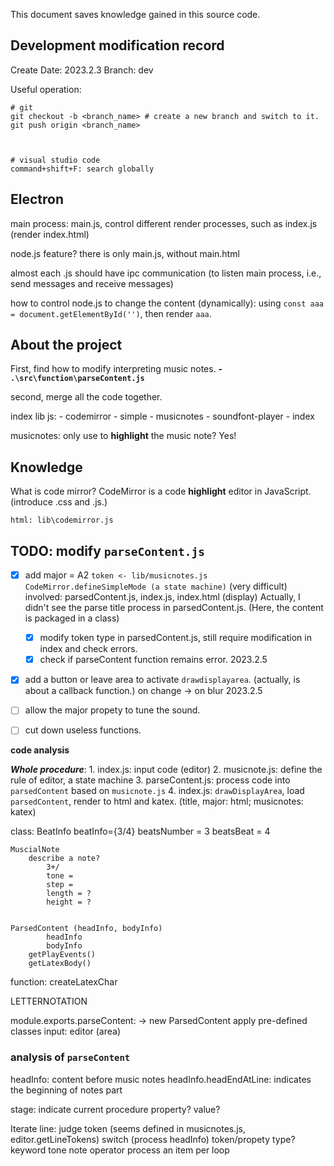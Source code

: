 This document saves knowledge gained in this source code.

## Development modification record

Create Date: 2023.2.3
Branch: dev

Useful operation:
```
# git
git checkout -b <branch_name> # create a new branch and switch to it.
git push origin <branch_name>



# visual studio code
command+shift+F: search globally
```

## Electron

main process: main.js, control different render processes, such as index.js (render index.html) 

node.js feature? there is only main.js, without main.html

almost each .js should have ipc communication (to listen main process, i.e., send messages and receive messages)

how to control node.js to change the content (dynamically): using `const aaa = document.getElementById('')`, then render `aaa`.

## About the project

First, find how to modify interpreting music notes.
**- `.\src\function\parseContent.js`**

second, merge all the code together.


index lib js:
    - codemirror
    - simple
    - musicnotes
    - soundfont-player
    - index


musicnotes: only use to **highlight** the music note? Yes!



## Knowledge

What is code mirror?
CodeMirror is a code **highlight** editor in JavaScript. (introduce .css and .js.)

`html: lib\codemirror.js`

## TODO: modify `parseContent.js` 

- [x] add major = A2 
`token <- lib/musicnotes.js CodeMirror.defineSimpleMode (a state machine)`
(very difficult)
involved: parsedContent.js, index.js, index.html (display)
Actually, I didn't see the parse title process in parsedContent.js. (Here, the content is packaged in a class)
    - [x] modify token type in parsedContent.js, still require modification in index and check errors.
    - [x] check if parseContent function remains error.
2023.2.5

- [x] add a button or leave area to activate `drawdisplayarea`. (actually, is about a callback function.)
on change -> on blur
2023.2.5

- [ ] allow the major propety to tune the sound.
- [ ] cut down useless functions.

**code analysis**

***Whole procedure***:
    1. index.js: input code (editor)
    2. musicnote.js: define the rule of editor, a state machine
    3. parseContent.js: process code into `parsedContent` based on `musicnote.js`
    4. index.js: `drawDisplayArea`, load `parsedContent`, render to html and katex. (title, major: html; musicnotes: katex)

class:
    BeatInfo
        beatInfo={3/4}
            beatsNumber = 3
            beatsBeat = 4

    MuscialNote
        describe a note?
            3+/
            tone = 
            step = 
            length = ?
            height = ?


    ParsedContent (headInfo, bodyInfo)
            headInfo
            bodyInfo
        getPlayEvents()
        getLatexBody()

function:
    createLatexChar

LETTERNOTATION

module.exports.parseContent: -> new ParsedContent 
    apply pre-defined classes
    input: editor (area)

### analysis of `parseContent`

headInfo: content before music notes
headInfo.headEndAtLine: indicates the beginning of notes part

stage: indicate current procedure
property?
value?

Iterate line:
    judge token (seems defined in musicnotes.js, editor.getLineTokens)
    switch (process headInfo)
        token/propety type?
            keyword
            tone
            note
            operator
    process an item per loop




